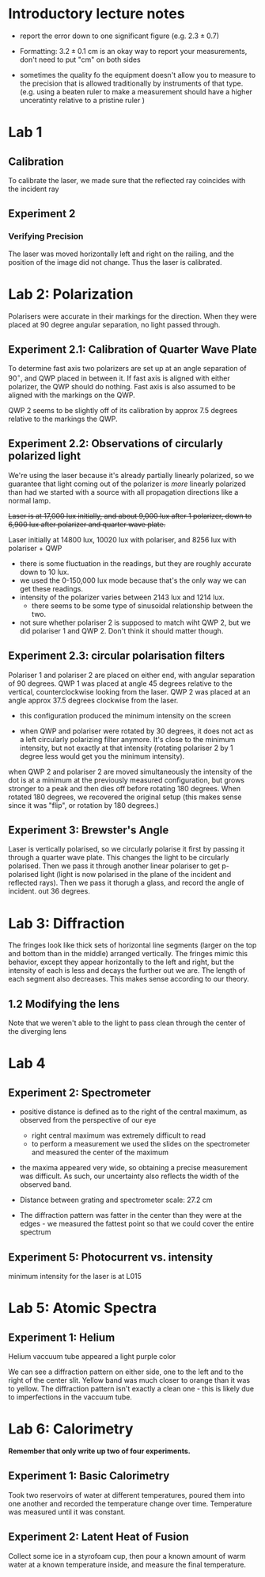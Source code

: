 # Introductory lecture notes

- report the error down to one significant figure (e.g. $2.3 \pm 0.7$)
- Formatting: $3.2 \pm 0.1$ cm is an okay way to report your measurements, don't need to put "cm" on both sides

- sometimes the quality fo the equipment doesn't allow you to measure to the precision that is allowed traditionally by instruments of that type. (e.g. using a beaten ruler to make a measurement should have a higher unceratinty relative to a pristine ruler )

# Lab 1

## Calibration
To calibrate the laser, we made sure that the reflected ray coincides with the incident ray


## Experiment 2


### Verifying Precision 

The laser was moved horizontally left and right on the railing, and the position of the image did not change. Thus the laser is calibrated.



# Lab 2: Polarization

Polarisers were accurate in their markings for the direction. When they were placed at 90 degree angular separation, no light passed through. 

## Experiment 2.1: Calibration of Quarter Wave Plate

To determine fast axis two polarizers are set up at an angle separation of $90^\circ$, and QWP placed in between it. If fast axis is aligned with either polarizer, the QWP should do nothing. Fast axis is also assumed to be aligned with the markings on the QWP. 

QWP 2 seems to be slightly off of its calibration by approx 7.5 degrees relative to the markings the QWP. 

## Experiment 2.2: Observations of circularly polarized light

We're using the laser because it's already partially linearly polarized, so we guarantee that light coming out of the polarizer is *more* linearly polarized than had we started with a source with all propagation directions like a normal lamp. 

~~Laser is at 17,000 lux initially, and about 9,000 lux after 1 polarizer, down to 6,900 lux after polarizer and quarter wave plate.~~

Laser initially at 14800 lux, 10020 lux with polariser, and 8256 lux with polariser + QWP
- there is some fluctuation in the readings, but they are roughly accurate down to 10 lux. 
- we used the 0-150,000 lux mode because that's the only way we can get these readings.
- intensity of the polarizer varies between 2143 lux and 1214 lux.
  - there seems to be some type of sinusoidal relationship between the two. 
- not sure whether polariser 2 is supposed to match wiht QWP 2, but we did polariser 1 and QWP 2. Don't think it should matter though.


## Experiment 2.3: circular polarisation filters

Polariser 1 and polariser 2 are placed on either end, with angular separation of 90 degrees. QWP 1 was placed at angle 45 degrees relative to the vertical, counterclockwise looking from the laser. QWP 2 was placed at an angle approx 37.5 degrees clockwise from the laser. 
- this configuration produced the minimum intensity on the screen

- when QWP and polariser were rotated by 30 degrees, it does not act as a left circularly polarizing filter anymore. It's close to the minimum intensity, but not exactly at that intensity (rotating polariser 2 by 1 degree less would get you the minimum intensity).


when QWP 2 and polariser 2 are moved simultaneously the intensity of the dot is at a minimum at the previously measured configuration, but grows stronger to a peak and then dies off before rotating 180 degrees. When rotated 180 degrees, we recovered the original setup (this makes sense since it was "flip", or rotation by 180 degrees.)


## Experiment 3: Brewster's Angle

Laser is vertically polarised, so we circularly polarise it first by passing it through a quarter wave plate. This changes the light to be circularly polarised. Then we pass it through another linear polariser to get p-polarised light (light is now polarised in the plane of the incident and reflected rays). Then we pass it thorugh a glass, and record the angle of incident. out 36 degrees.  

# Lab 3: Diffraction

The fringes look like thick sets of horizontal line segments (larger on the top and bottom than in the middle) arranged vertically. The fringes mimic this behavior, except they appear horizontally to the left and right, but the intensity of each is less and decays the further out we are. The length of each segment also decreases. This makes sense according to our theory.

## 1.2 Modifying the lens 

Note that we weren't able to the light to pass clean through the center of the diverging lens


# Lab 4 

## Experiment 2: Spectrometer
- positive distance is defined as to the right of the central maximum, as observed from the perspective of our eye 
  - right central maximum was extremely difficult to read
  - to perform a measurement we used the slides on the spectrometer and measured the center of the maximum 
- the maxima appeared very wide, so obtaining a precise measurement was difficult. As such, our uncertainty also reflects the width of the observed band.
- Distance between grating and spectrometer scale: 27.2 cm


- The diffraction pattern was fatter in the center than they were at the edges - we measured the fattest point so that we could cover the entire spectrum

## Experiment 5: Photocurrent vs. intensity
minimum intensity for the laser is at L015


# Lab 5: Atomic Spectra

## Experiment 1: Helium

Helium vaccuum tube appeared a light purple color

We can see a diffraction pattern on either side, one to the left and to the right of the center slit. Yellow band was much closer to orange than it was to yellow. The diffraction pattern isn't exactly a clean one - this is likely due to imperfections in the vaccuum tube. 

# Lab 6: Calorimetry

**Remember that only write up two of four experiments.**

## Experiment 1: Basic Calorimetry

Took two reservoirs of water at different temperatures, poured them into one another and recorded the temperature change over time. Temperature was measured until it was constant.


## Experiment 2: Latent Heat of Fusion

Collect some ice in a styrofoam cup, then pour a known amount of warm water at a known temperature inside, and measure the final temperature.